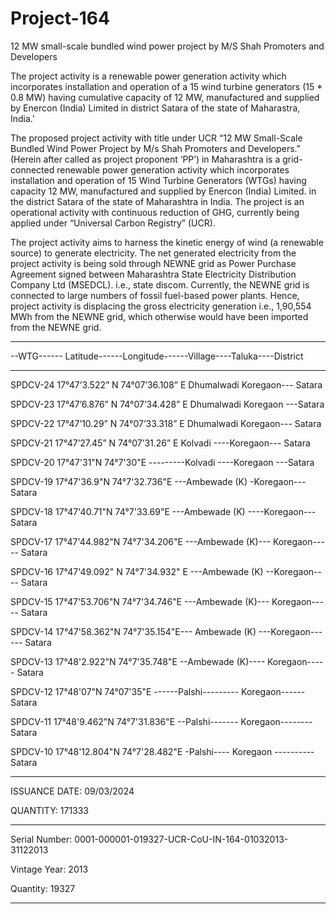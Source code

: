 # Project-164

12 MW small-scale bundled wind power project by M/S Shah Promoters and Developers

The project activity is a renewable power generation activity which incorporates installation
and operation of a 15 wind turbine generators (15 * 0.8 MW) having cumulative capacity of 12
MW, manufactured and supplied by Enercon (India) Limited in district Satara of the state of
Maharastra, India.'

The proposed project activity with title under UCR “12 MW Small-Scale Bundled Wind Power
Project by M/s Shah Promoters and Developers.” (Herein after called as project proponent ‘PP’) in
Maharashtra is a grid-connected renewable power generation activity which incorporates installation
and operation of 15 Wind Turbine Generators (WTGs) having capacity 12 MW, manufactured and
supplied by Enercon (India) Limited. in the district Satara of the state of Maharashtra in India. The
project is an operational activity with continuous reduction of GHG, currently being applied under
“Universal Carbon Registry” (UCR).


The project activity aims to harness the kinetic energy of wind (a renewable source) to generate
electricity. The net generated electricity from the project activity is being sold through NEWNE grid
as Power Purchase Agreement signed between Maharashtra State Electricity Distribution Company
Ltd (MSEDCL). i.e., state discom. Currently, the NEWNE grid is connected to large numbers of
fossil fuel-based power plants. Hence, project activity is displacing the gross electricity generation
i.e., 1,90,554 MWh from the NEWNE grid, which otherwise would have been imported from the
NEWNE grid.


________________________________
--WTG------ Latitude------Longitude------Village----Taluka----District
______________________________________________________
SPDCV-24 17°47’3.522” N 74°07’36.108” E Dhumalwadi Koregaon--- Satara

SPDCV-23 17°47’6.876” N 74°07’34.428” E Dhumalwadi Koregaon ---Satara

SPDCV-22 17°47’10.29” N 74°07’33.318” E Dhumalwadi Koregaon--- Satara

SPDCV-21 17°47’27.45” N 74°07’31.26” E Kolvadi ----Koregaon--- Satara

SPDCV-20 17°47'31"N 74°7'30"E ---------Kolvadi ----Koregaon ---Satara

SPDCV-19 17°47'36.9"N 74°7'32.736"E ---Ambewade (K) -Koregaon--- Satara

SPDCV-18 17°47'40.71"N 74°7'33.69"E ---Ambewade (K) ----Koregaon--- Satara

SPDCV-17 17°47'44.982"N 74°7'34.206"E ---Ambewade (K)--- Koregaon----- Satara

SPDCV-16 17°47'49.092" N 74°7'34.932" E ---Ambewade (K) --Koregaon---- Satara

SPDCV-15 17°47'53.706"N 74°7'34.746"E ---Ambewade (K)--- Koregaon----- Satara

SPDCV-14 17°47'58.362"N 74°7'35.154"E--- Ambewade (K) ---Koregaon------ Satara

SPDCV-13 17°48'2.922"N 74°7'35.748"E --Ambewade (K)---- Koregaon----- Satara

SPDCV-12 17°48'07"N 74°07'35"E ------Palshi--------- Koregaon------ Satara

SPDCV-11 17°48'9.462"N 74°7'31.836"E --Palshi------- Koregaon-------- Satara

SPDCV-10 17°48'12.804"N 74°7'28.482"E -Palshi---- Koregaon ----------Satara

_________________
ISSUANCE DATE: 09/03/2024

QUANTITY: 171333
___________
Serial Number: 0001-000001-019327-UCR-CoU-IN-164-01032013-31122013

Vintage Year: 2013

Quantity: 19327
_______________
